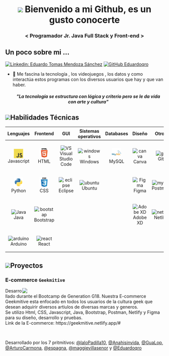 <!--Para generar este documento es necesario que sea .md para utilizar el lenguaje estructura de html, son libres de utilizar el codigo y los enlaces para sus perfiles -->
<!--Titulo de presentación-->
<h1 align="center"><img src="https://media1.giphy.com/media/UvPvsX9oMlMWs/giphy.gif?cid=790b76115ba55f5cd86a554bdbba7de2700dfd927834a8e4&rid=giphy.gif&ct=s" width="40"> Bienvenido a mi Github, es un gusto conocerte</h1>

<!--Titulo de profesion, oficio o actividad que realices-->
<h3 align="center">< Programador Jr. Java Full Stack y Front-end ></h3>
 
<!--Apartado donde hable de ti , cosas que te gustan hacer, actividades que realizas, medios de contacto-->
<h2>Un poco sobre mi ... </h2>
 
<!-- Links para Linkedin y github-->
[![Linkedin: Eduardo Tomas Mendoza Sánchez](https://img.shields.io/badge/-EduardoTomasMendozaSanchez-blue?style=flat-square&logo=Linkedin&logoColor=white&link=https://www.linkedin.com/in/eduardo-tomas-mendoza-s%C3%A1nchez-60a2661ab/)](https://www.linkedin.com/in/eduardo-tomas-mendoza-s%C3%A1nchez-60a2661ab/)
[![GitHub Eduardoqro](https://img.shields.io/github/followers/Eduardoqro?label=follow&style=social)](https://github.com/Eduardoqro)

- 🔭 Me fascina la tecnología , los videojuegos , los datos y como interactúa estos programas con los diversos usuarios que hay y que van haber.
  
  <h4 align="center"><i>"La tecnología se estructura con lógica y criterio pero se le da vida con arte y cultura"</i></h4>

<!--Animación para lista de habilidades --> 
## <img src="https://media3.giphy.com/media/Kfl09udXYhbjajJwEt/giphy.gif?cid=790b7611aeabe34c4fecb60e64e8bc8792646e7f6343e3b5&rid=giphy.gif&ct=g" width="60">Habilidades Técnicas
<!--Tabla de Habilidades Técnicas, --> 
 <table align="center">
   <thead>
    <tr> <!--Encabezados-->
     <th>Lenguajes</th>
     <th>Frontend</th>
     <th>GUI</th>
     <th>Sistemas operativos</th>
     <th>Databases</th>
     <th>Diseño</th>
     <th>Otros</th>
    </tr>
   </thead>
   <tbody>
     <tr>
      <!--primera fila-->
      <td><p align="center"><img align="center" src="https://raw.githubusercontent.com/devicons/devicon/master/icons/javascript/javascript-original.svg" alt="JS" width="30" height="30"/><br>Javascript</p></td>
      <td><p align="center"><img src="https://raw.githubusercontent.com/devicons/devicon/master/icons/html5/html5-original-wordmark.svg" alt="html5" width="30" height="30"/> <br>HTML</p></td>
      <td><p align="center"><img src="https://upload.wikimedia.org/wikipedia/commons/thumb/9/9a/Visual_Studio_Code_1.35_icon.svg/768px-Visual_Studio_Code_1.35_icon.svg.png?20210804221519" alt="VS" width="30" height="30"/><br>Visual Studio Code</p></td>
      <td><p align="center"><img align="center" src="https://upload.wikimedia.org/wikipedia/commons/thumb/8/87/Windows_logo_-_2021.svg/768px-Windows_logo_-_2021.svg.png?20220927154043" alt="windows" width="30" height="30"/> <br>Windows</p></td>
      <td><p align="center"><img src="https://raw.githubusercontent.com/devicons/devicon/master/icons/mysql/mysql-original-wordmark.svg" alt="mysql" width="30" height="30"/><br> MySQL</p></td> 
      <td><p align="center"><img src="https://upload.wikimedia.org/wikipedia/commons/thumb/0/08/Canva_icon_2021.svg/2048px-Canva_icon_2021.svg.png" alt="canva" width="30" height="30"/><br>Canva</p></td>
      <td><p align="center"><img src="https://www.vectorlogo.zone/logos/git-scm/git-scm-icon.svg" alt="git" width="30" height="30"/><br>Git</p></td>
     </tr>
     <!--segunda fila-->
     <tr>
      <td><p align="center"><img src="https://raw.githubusercontent.com/devicons/devicon/master/icons/python/python-original.svg" alt="python" width="30" height="30"/><br>Python</p></td>
      <td><p align="center"><img src="https://raw.githubusercontent.com/devicons/devicon/master/icons/css3/css3-original-wordmark.svg" alt="css" width="30" height="30"/><br>CSS</p></td>
      <td><p align="center"><img src="https://cdn.freebiesupply.com/logos/large/2x/eclipse-11-logo-png-transparent.png" alt="eclipse" width="30" height="30"/><br>Eclipse</p></td>
      <td><p align="center"><img src="https://conocimientolibre.mx/wp-content/uploads/2019/04/logo-ubuntu.png" alt="ubuntu" width="30" height="30"/><br>Ubuntu</p></td>
      <td><p align="center"></td>
      <td><p align="center"><img src="https://upload.wikimedia.org/wikipedia/commons/thumb/3/33/Figma-logo.svg/1667px-Figma-logo.svg.png" alt="Figma" width="30" height="30"/><br>Figma</p></td>
      <td><p align="center"><img src="https://www.vectorlogo.zone/logos/getpostman/getpostman-icon.svg" alt="mysql" width="30" height="30"/><br>Postman</p></td>
     </tr>
     <!--Tercera fila-->
     <tr>
      <td><p align="center"><img src="https://cdn-icons-png.flaticon.com/512/226/226777.png" alt="Java" width="30" height="30"/><br>Java</p></td>
      <td><p align="center"><img src="https://upload.wikimedia.org/wikipedia/commons/thumb/b/b2/Bootstrap_logo.svg/1280px-Bootstrap_logo.svg.png" alt="bootstap" width="30" height="30"/><br>Bootstrap</p></td>
      <td></td>
      <td></td>
      <td></td>
      <td><p align="center"><img src=" https://icons8.com/icon/4VVL78edhbW9/adobe-xd" alt="Adobe XD" width="30" height="30"/><br>Adobe XD</p></td>
      <td><p align="center"><img src="https://cdn.freebiesupply.com/logos/large/2x/netlify-logo-png-transparent.png" alt="netlify" width="30" height="30"/><br>Netlify</p></td>
     </tr>
     <!--Cuarta fila-->
     <tr>
      <td><p align="center"><img src="https://cdn.worldvectorlogo.com/logos/arduino-1.svg" alt="arduino" width="30" height="30"/><br>Arduino</p></td>
      <td><p align="center"><img src="https://upload.wikimedia.org/wikipedia/commons/thumb/a/a7/React-icon.svg/2300px-React-icon.svg.png" alt="react" width="30" height="30"/><br>React</p></td>
     </tr>
  </tboby>
 </table>
 
 <!--animacion y apartado de protectos --> 
## <img src="https://media3.giphy.com/media/fPsiJXi0uLJZu/giphy.gif?cid=790b7611182d62a2edbf85c8b0025524570a2c473b0f8655&rid=giphy.gif&ct=s" width="70">Proyectos
 <!-- git de la pagina web-->
 <h3>E-commerce <code>Geekmitive</code></h3><img align='right' src="https://raw.githubusercontent.com/Eduardoqro/Eduardoqro/main/Geekmitive%20Home%20-%20Brave%202023-02-03%2013-31-22.gif" width="450">
 <!-- Contenido-->
 <p>Desarrollado durante el Bootcamp de Generation G18. Nuestra E-commerce Geekmitive esta enfocado en todos los usuarios de la cultura geek que desean adquirir diversos artiulos de diversas marcas y generos.<br>Se utilizo Html, CSS, Javascript, Java, Bootstrap, Postman, Netlify y Figma para su  diseño, desarrollo y pruebas. <br> Link de la E-commerce: https://geekmitive.netlify.app/# </p><br><p>Desarrollado por los 7 pritmitivos:
<a href="https://github.com/laloPadilla10">@laloPadilla10</a>,
<a href="https://github.com/Anahisinvida">@Anahisinvida</a>,
<a href="https://github.com/GuaLop">@GuaLop</a>,
<a href="https://github.com/ArturoCarmona">@ArturoCarmona</a>,
<a href="https://github.com/espagna">@espagna</a>,
<a href="https://github.com/maggievillasenor">@maggievillasenor</a> y
<a href="https://github.com/Eduardoqro">@Eduardoqro</a></p>

